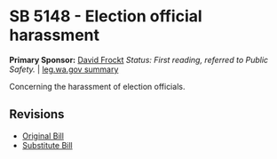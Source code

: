 # SB 5148 - Election official harassment
**Primary Sponsor:** [David Frockt](/person/leg/david.frockt.md)
*Status: First reading, referred to Public Safety.* | [leg.wa.gov summary](https://app.leg.wa.gov/billsummary?BillNumber=5148&Year=2021)

Concerning the harassment of election officials.

## Revisions
* [Original Bill](1/)
* [Substitute Bill](S/)
